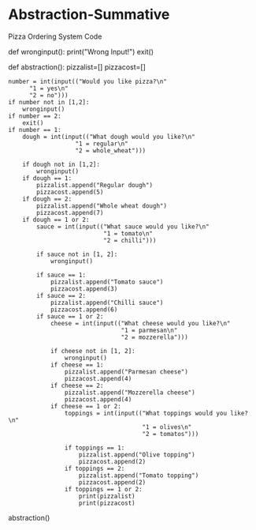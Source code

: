 # Abstraction-Summative
Pizza Ordering System Code

def wronginput():
    print("Wrong Input!")
    exit()


def abstraction():
    pizzalist=[]
    pizzacost=[]

    number = int(input(("Would you like pizza?\n"
          "1 = yes\n"
          "2 = no")))       
    if number not in [1,2]:
        wronginput()
    if number == 2:
        exit()
    if number == 1:
        dough = int(input(("What dough would you like?\n"
                       "1 = regular\n"
                       "2 = whole_wheat")))
                       
        if dough not in [1,2]:
            wronginput()
        if dough == 1:
            pizzalist.append("Regular dough")
            pizzacost.append(5)           
        if dough == 2:
            pizzalist.append("Whole wheat dough")
            pizzacost.append(7)
        if dough == 1 or 2:
            sauce = int(input(("What sauce would you like?\n"
                               "1 = tomato\n"
                               "2 = chilli")))
                               
            if sauce not in [1, 2]:
                wronginput()
                
            if sauce == 1:
                pizzalist.append("Tomato sauce")
                pizzacost.append(3)
            if sauce == 2:
                pizzalist.append("Chilli sauce")
                pizzacost.append(6)
            if sauce == 1 or 2:
                cheese = int(input(("What cheese would you like?\n"
                                    "1 = parmesan\n"
                                    "2 = mozzerella")))
                                    
                if cheese not in [1, 2]:
                    wronginput()
                if cheese == 1:
                    pizzalist.append("Parmesan cheese")
                    pizzacost.append(4)
                if cheese == 2:
                    pizzalist.append("Mozzerella cheese")
                    pizzacost.append(4)
                if cheese == 1 or 2:
                    toppings = int(input(("What toppings would you like?\n"
                                          "1 = olives\n"
                                          "2 = tomatos")))
                                          
                    if toppings == 1:
                        pizzalist.append("Olive topping")
                        pizzacost.append(2)
                    if toppings == 2:
                        pizzalist.append("Tomato topping")
                        pizzacost.append(2)
                    if toppings == 1 or 2:
                        print(pizzalist)
                        print(pizzacost)

abstraction()
